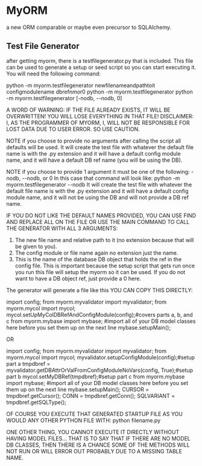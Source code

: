 # MyORM
a new ORM comparable or maybe even precursor to SQLAlchemy.

## Test File Generator
after getting myorm, there is a testfilegenerator.py that is included. This file can be used to generate a setup or seed script so you can start executing it.
You will need the following command:

python -m myorm.testfilegenerator newfilenameandpathtoit configmodulename dbrefnmor0
python -m myorm.testfilegenerator
python -m myorm.testfilegenerator [-nodb, --nodb, 0]

A WORD OF WARNING: IF THE FILE ALREADY EXISTS, IT WILL BE OVERWRITTEN!
YOU WILL LOSE EVERYTHING IN THAT FILE!
DISCLAIMER:
I, AS THE PROGRAMMER OF MYORM, I, WILL NOT BE RESPONSIBLE FOR LOST DATA DUE TO USER ERROR. SO USE CAUTION.

NOTE if you choose to provide no arguments after calling the script all defaults will be used.
It will create the test file with whatever the default file name is with the .py extension
and it will have a default config module name,
and it will have a default DB ref name (you will be using the DB).

NOTE if you choose to provide 1 argument it must be one of the following: -nodb, --nodb, or 0
In this case that command will look like: python -m myorm.testfilegenerator --nodb
It will create the test file with whatever the default file name is with the .py extension
and it will have a default config module name,
and it will not be using the DB and will not provide a DB ref name.

IF YOU DO NOT LIKE THE DEFAULT NAMES PROVIDED, YOU CAN USE FIND AND REPLACE ALL ON THE FILE OR
USE THE MAIN COMMAND TO CALL THE GENERATOR WITH ALL 3 ARGUMENTS:

1. The new file name and relative path to it (no extension because that will be given to you).
2. The config module or file name again no extension just the name.
3. This is the name of the database DB object that holds the ref in the config file. This is important because the setup script that gets run once you run this file will setup the myorm so it can be used.
If you do not want to have a DB object ref, just provide a 0 here.

The generator will generate a file like this YOU CAN COPY THIS DIRECTLY:

import config;
from myorm.myvalidator import myvalidator;
from myorm.mycol import mycol;
mycol.setUpMyColDBRefAndConfigModule(config);#covers parts a, b, and c
from myorm.mybase import mybase;
#import all of your DB model classes here before you set them up on the next line
mybase.setupMain();

OR

import config;
from myorm.myvalidator import myvalidator;
from myorm.mycol import mycol;
myvalidator.setupConfigModule(config);#setup part a
tmpdbref = myvalidator.getDBAttrOrValFromConfigModuleNoVars(config, True);#setup part b
mycol.setMyDBRef(tmpdbref);#setup part c
from myorm.mybase import mybase;
#import all of your DB model classes here before you set them up on the next line
mybase.setupMain();
CURSOR = tmpdbref.getCursor();
CONN = tmpdbref.getConn();
SQLVARIANT = tmpdbref.getSQLType();

OF COURSE YOU EXECUTE THAT GENERATED STARTUP FILE AS YOU WOULD ANY OTHER PYTHON FILE WITH:
python filename.py

ONE OTHER THING, YOU CANNOT EXECUTE IT DIRECTLY WITHOUT HAVING MODEL FILES...
THAT IS TO SAY THAT IF THERE ARE NO MODEL DB CLASSES,
THEN THERE IS A CHANCE SOME OF THE METHODS WILL NOT RUN OR WILL ERROR OUT
PROBABLY DUE TO A MISSING TABLE NAME.
